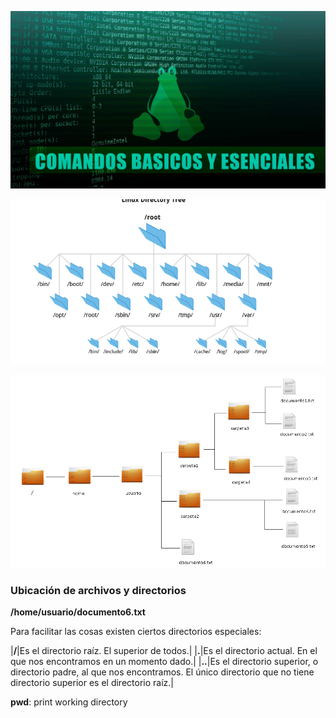 
![ComandosBasicos][1]



![SistemaArchivos1][2]


![SistemaArchivos2][3]

### Ubicación de archivos y directorios


**/home/usuario/documento6.txt**

Para facilitar las cosas existen ciertos directorios especiales:

|**/**|Es el directorio raíz. El superior de todos.|
|**.**|Es el directorio actual. En el que nos encontramos en un momento dado.|
|**..**|Es el directorio superior, o directorio padre, al que nos encontramos. El único directorio que no tiene directorio superior es el directorio raíz.|  




**pwd**: print working directory

[1]: Imagenes/ComandosBasicosLinux.jpg
[2]: Imagenes/SistemaDeArchivos1.PNG
[3]: Imagenes/SistetmaDeArchivos2.png
